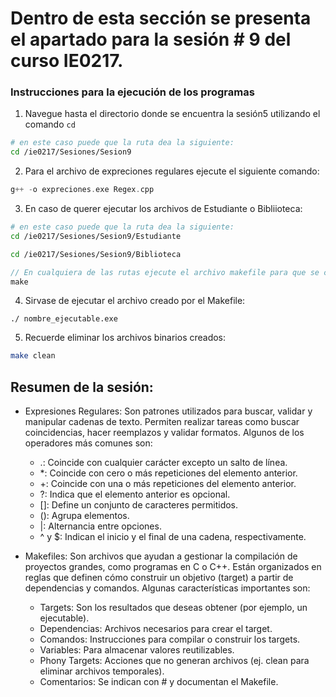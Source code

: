 # Dentro de esta sección se presenta el apartado para la sesión # 9 del curso IE0217.


### Instrucciones para la ejecución de los programas

1. Navegue hasta el directorio donde se encuentra la sesión5  utilizando el comando `cd`

```bash
# en este caso puede que la ruta dea la siguiente:
cd /ie0217/Sesiones/Sesion9
```

2. Para el archivo de expreciones regulares ejecute el siguiente comando: 

```cpp
g++ -o expreciones.exe Regex.cpp

```
3. En caso de querer ejecutar los archivos de Estudiante o Bibliioteca:


```bash
# en este caso puede que la ruta dea la siguiente:
cd /ie0217/Sesiones/Sesion9/Estudiante

cd /ie0217/Sesiones/Sesion9/Biblioteca
```

```cpp
// En cualquiera de las rutas ejecute el archivo makefile para que se cree el debido ejecutable del programa
make 
```

4. Sirvase de ejecutar el archivo creado por el Makefile:
```bashh
./ nombre_ejecutable.exe
```

5. Recuerde eliminar los archivos binarios creados: 

```bash
make clean
```

## Resumen de la sesión: 

- Expresiones Regulares: Son patrones utilizados para buscar, validar y manipular cadenas de texto. Permiten realizar tareas como buscar coincidencias, hacer reemplazos y validar formatos. Algunos de los operadores más comunes son:

    - .: Coincide con cualquier carácter excepto un salto de línea.
    - *: Coincide con cero o más repeticiones del elemento anterior.
    - +: Coincide con una o más repeticiones del elemento anterior.
    - ?: Indica que el elemento anterior es opcional.
    - []: Define un conjunto de caracteres permitidos.
    - (): Agrupa elementos.
    - |: Alternancia entre opciones.
    - ^ y $: Indican el inicio y el final de una cadena, respectivamente.
- Makefiles: Son archivos que ayudan a gestionar la compilación de proyectos grandes, como programas en C o C++. Están organizados en reglas que definen cómo construir un objetivo (target) a partir de dependencias y comandos. Algunas características importantes son:

    - Targets: Son los resultados que deseas obtener (por ejemplo, un ejecutable).
    - Dependencias: Archivos necesarios para crear el target.
    - Comandos: Instrucciones para compilar o construir los targets.
    - Variables: Para almacenar valores reutilizables.
    - Phony Targets: Acciones que no generan archivos (ej. clean para eliminar archivos temporales).
    - Comentarios: Se indican con # y documentan el Makefile.